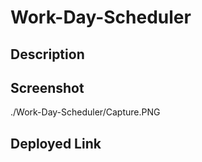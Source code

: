 # Work-Day-Scheduler

## Description

## Screenshot
./Work-Day-Scheduler/Capture.PNG

## Deployed Link
